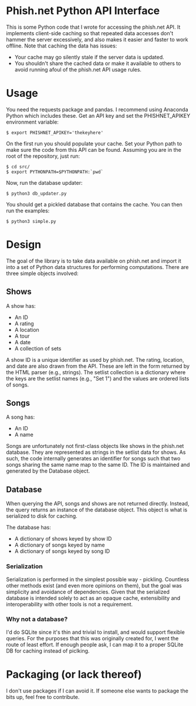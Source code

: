 # Phish.net Python API Interface

This is some Python code that I wrote for accessing the phish.net
API.  It implements client-side caching so that repeated data accesses
don't hammer the server excessively, and also makes it easier and faster to work
offline.  Note that caching the data has issues:

- Your cache may go silently stale if the server data is updated.
- You shouldn't share the cached data or make it available to others to
  avoid running afoul of the phish.net API usage rules.

# Usage

You need the requests package and pandas.  I recommend using Anaconda Python
which includes these.  Get an API key and set the PHISHNET_APIKEY environment
variable:

```
$ export PHISHNET_APIKEY='thekeyhere'
```

On the first run you should populate your cache.  Set your Python path to
make sure the code from this API can be found.  Assuming you are in the root
of the repository, just run:

```
$ cd src/
$ export PYTHONPATH=$PYTHONPATH:`pwd`
```

Now, run the database updater:

```
$ python3 db_updater.py
```

You should get a pickled database that contains the cache.  You can then
run the examples:

```
$ python3 simple.py
```

# Design

The goal of the library is to take data available on phish.net and
import it into a set of Python data structures for performing computations.
There are three simple objects involved:

## Shows

A show has:

- An ID
- A rating
- A location
- A tour
- A date
- A collection of sets

A show ID is a unique identifier as used by phish.net.  The rating,
location, and date are also drawn from the API.  These are left in the
form returned by the HTML parser (e.g., strings).  The setlist collection
is a dictionary where the keys are the setlist names (e.g., "Set 1")
and the values are ordered lists of songs.

## Songs

A song has:

- An ID
- A name

Songs are unfortunately not first-class objects like shows in the
phish.net database.  They are represented as strings in the setlist data
for shows.  As such, the code internally generates an identifier for
songs such that two songs sharing the same name map to the same ID.
The ID is maintained and generated by the Database object.

## Database

When querying the API, songs and shows are not returned directly.  Instead,
the query returns an instance of the database object.  This object is what
is serialized to disk for caching.

The database has:

- A dictionary of shows keyed by show ID
- A dictionary of songs keyed by name
- A dictionary of songs keyed by song ID

### Serialization

Serialization is performed in the simplest possible way - pickling.
Countless other methods exist (and even more opinions on them), but
the goal was simplicity and avoidance of dependencies.  Given that the
serialized database is intended solely to act as an opaque cache,
extensibility and interoperability with other tools is not a requirement.

### Why not a database?

I'd do SQLite since it's thin and trivial to install, and would support flexible queries.  For the purposes that this was originally created for, I went the route of least effort.  If enough people ask, I can map it to a proper SQLite DB for caching instead of piclking.

# Packaging (or lack thereof)

I don't use packages if I can avoid it.  If someone else wants to package the bits up, feel free to contribute.
